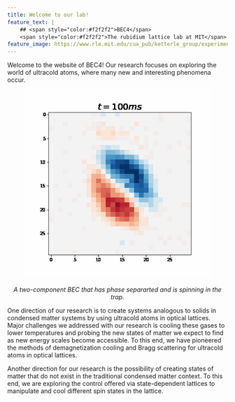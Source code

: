```yaml
---
title: Welcome to our lab!
feature_text: |
    ## <span style="color:#f2f2f2">BEC4</span>
    <span style="color:#f2f2f2">The rubidium lattice lab at MIT</span>
feature_image: https://www.rle.mit.edu/cua_pub/ketterle_group/experimental_setup/BEC_IV/rubidium.jpg
---
```


Welcome to the website of BEC4! Our research focuses on exploring the world of ultracold atoms, where many new and interesting phenomena occur.
<p style="text-align:center">
    <img src="/assets/img/spinning-spins.gif">
    <p style="text-align:center">
    <em>A two-component BEC that has phase separarted and is spinning in the trap.</em>
    </p>
</p>

One direction of our research is to create systems analogous to solids in condensed matter systems by using ultracold atoms in optical lattices. Major challenges we addressed with our research is cooling these gases to lower temperatures and probing the new states of matter we expect to find as new energy scales become accessible. To this end, we have pioneered the methods of demagnetization cooling and Bragg scattering for ultracold atoms in optical lattices.

Another direction for our research is the possibility of creating states of matter that do not exist in the traditional condensed matter context. To this end, we are exploring the control offered via state-dependent lattices to manipulate and cool different spin states in the lattice.
